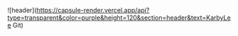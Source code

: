 ![header](https://capsule-render.vercel.app/api?type=transparent&color=purple&height=120&section=header&text=KarbyLee Git)
